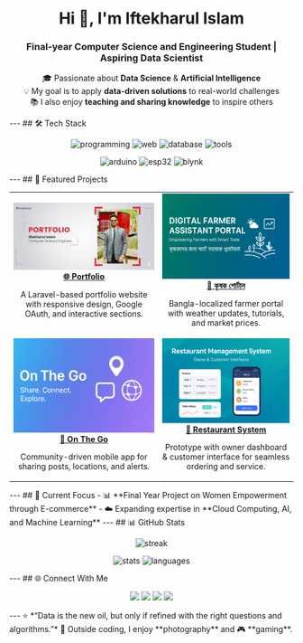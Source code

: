 <!--- <p align="center">
  <img src="./images/banner.png" alt="Iftekharul Islam Banner" width="100%" />
</p>---!>
<h1 align="center">Hi 👋, I'm Iftekharul Islam</h1>
<h3 align="center">Final-year Computer Science and Engineering Student | Aspiring Data Scientist</h3>

<p align="center">
  🎓 Passionate about <b>Data Science</b> & <b>Artificial Intelligence</b> <br>
  💡 My goal is to apply <b>data-driven solutions</b> to real-world challenges <br>
  📚 I also enjoy <b>teaching and sharing knowledge</b> to inspire others
</p>

---

## 🛠️ Tech Stack  

<p align="center">
  <img src="https://skillicons.dev/icons?i=python,cpp,php" height="40" alt="programming" />
  <img src="https://skillicons.dev/icons?i=html,css,js,bootstrap" height="40" alt="web" />
  <img src="https://skillicons.dev/icons?i=mysql" height="40" alt="database" />
  <img src="https://skillicons.dev/icons?i=laravel,git,github,figma" height="40" alt="tools" />
</p>

<p align="center">
  <img src="https://cdn.iconscout.com/icon/free/png-512/arduino-226072.png?f=webp&w=40" height="40" alt="arduino" />
  <img src="https://upload.wikimedia.org/wikipedia/commons/0/0a/ESP32_logo.png" height="40" alt="esp32" />
  <img src="https://cdn.iconscout.com/icon/free/png-512/blynk-282782.png?f=webp&w=40" height="40" alt="blynk" />
</p>

---

## 📌 Featured Projects  

<table>
<tr>
<td align="center">
  <a href="https://github.com/iftekharul01/Full-Stack-Dynamic-Portfolio-.git">
    <img src="./images/portfolio.png" width="250" alt="Portfolio Screenshot"/>
    <br><b>🌐 Portfolio</b>
  </a>
  <p>A Laravel-based portfolio website with responsive design, Google OAuth, and interactive sections.</p>
</td>
<td align="center">
  <a href="https://github.com/iftekharul01/digital_farmer_assistant_portal.git">
    <img src="./images/krishok_portal.png" width="250" alt="Krishok Portal Screenshot"/>
    <br><b>🌾 কৃষক পোর্টাল</b>
  </a>
  <p>Bangla-localized farmer portal with weather updates, tutorials, and market prices.</p>
</td>
</tr>

<tr>
<td align="center">
  <a href="https://github.com/emtiaz1/on_the_go.git">
    <img src="./images/on_the_go.png" width="250" alt="On The Go Screenshot"/>
    <br><b>📱 On The Go</b>
  </a>
  <p>Community-driven mobile app for sharing posts, locations, and alerts.</p>
</td>
<td align="center">
  <a href="https://www.figma.com/proto/wYyFCFqXRs3T5XcDA88O54/Page-1?node-id=3-13&p=f">
    <img src="./images/restaurant_system.png" width="250" alt="Restaurant System Screenshot"/>
    <br><b>🍴 Restaurant System</b>
  </a>
  <p>Prototype with owner dashboard & customer interface for seamless ordering and service.</p>
</td>
</tr>
</table>

---

## 🎯 Current Focus  

- 📊 **Final Year Project on Women Empowerment through E-commerce**  
- ☁️ Expanding expertise in **Cloud Computing, AI, and Machine Learning**  

---

## 📊 GitHub Stats  

<p align="center">
  <img src="https://streak-stats.demolab.com/?user=iftekharul01&theme=tokyonight" alt="streak" />
</p>

<p align="center">
  <img src="https://github-readme-stats.vercel.app/api?username=iftekharul01&show_icons=true&theme=tokyonight" height="150" alt="stats" />
  <img src="https://github-readme-stats.vercel.app/api/top-langs/?username=iftekharul01&layout=compact&theme=tokyonight" height="150" alt="languages" />
</p>

---

## 🌐 Connect With Me  

<p align="center">
  <a href="https://www.linkedin.com/in/iftekharulislam01/"><img src="https://skillicons.dev/icons?i=linkedin" height="40" /></a>
  <a href="mailto:islam15-5308@diu.edu.bd"><img src="https://cdn-icons-png.flaticon.com/512/732/732200.png" height="40" /></a>
  <a href="https://www.instagram.com/iftekharul_islam_sahan_/"><img src="https://skillicons.dev/icons?i=instagram" height="40" /></a>
  <a href="https://www.facebook.com/iftekharul.islam01"><img src="https://cdn-icons-png.flaticon.com/512/733/733547.png" height="40" /></a>
</p>

---

⭐️ *“Data is the new oil, but only if refined with the right questions and algorithms.”*  

📸 Outside coding, I enjoy **photography** and 🎮 **gaming**.  
